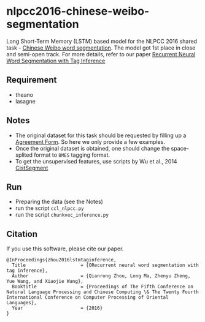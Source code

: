 # nlpcc2016-chinese-weibo-segmentation

Long Short-Term Memory (LSTM) based model for the NLPCC 2016 shared task - [Chinese Weibo word segmentation](https://github.com/FudanNLP/NLPCC-WordSeg-Weibo). The model got 1st place in close and semi-open track. For more details, refer to our paper [Recurrent Neural Word Segmentation with Tag Inference](https://link.springer.com/chapter/10.1007/978-3-319-50496-4_66)

## Requirement
* theano
* lasagne

## Notes
* The original dataset for this task should be requested by filling up a [Agreement Form](https://github.com/FudanNLP/NLPCC-WordSeg-Weibo/blob/master/FDU_agreement_form.pdf). So here we only provide a few examples.
* Once the original dataset is obtained, one should change the space-splited format to ``BMES`` tagging format.
* To get the unsupervised features, use scripts by Wu et al., 2014 [CistSegment](https://github.com/wugh/CistSegment)

## Run
* Preparing the data (see the Notes)
* run the script ``ccl_nlpcc.py``
* run the script ``chunkvec_inference.py``

## Citation
If you use this software, please cite our paper.
```
@InProceedings{zhou2016lstmtaginference,
  Title                    = {ORecurrent neural word segmentation with tag inference},
  Author                   = {Qianrong Zhou, Long Ma, Zhenyu Zheng, Yue Wang, and Xiaojie Wang},
  Booktitle                = {Proceedings of The Fifth Conference on Natural Language Processing and Chinese Computing \& The Twenty Fourth
International Conference on Computer Processing of Oriental Languages},
  Year                     = {2016}
}
```
